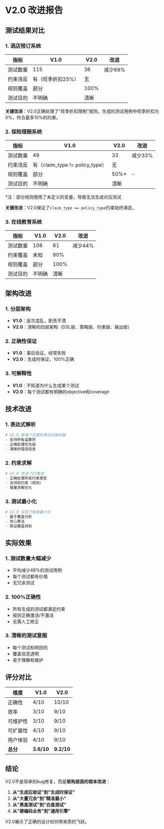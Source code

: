# V2.0 改进报告

## 测试结果对比

### 1. 酒店预订系统

| 指标 | V1.0 | V2.0 | 改进 |
|------|------|------|------|
| 测试数量 | 115 | 36 | 减少69% |
| 约束违反 | 有（旺季折扣25%） | 无 |  |
| 规则覆盖 | 部分 | 100% |  |
| 测试目的 | 不明确 | 清晰 |  |

**关键改进**：V2.0正确处理了"旺季折扣限制"规则，生成的测试用例中旺季折扣为0%，符合最多10%的约束。

### 2. 保险理赔系统

| 指标 | V1.0 | V2.0 | 改进 |
|------|------|------|------|
| 测试数量 | 49 | 33 | 减少33% |
| 约束违反 | 有（claim_type != policy_type） | 无 |  |
| 规则覆盖 | 部分 | 50%* | - |
| 测试目的 | 不明确 | 清晰 |  |

*注：部分规则使用了未定义的变量，导致无法生成对应测试

**关键改进**：V2.0保证了`claim_type == policy_type`约束始终满足。

### 3. 在线教育系统

| 指标 | V1.0 | V2.0 | 改进 |
|------|------|------|------|
| 测试数量 | 108 | 61 | 减少44% |
| 约束覆盖 | 未知 | 90% |  |
| 规则覆盖 | 部分 | 100% |  |
| 测试目的 | 不明确 | 清晰 |  |

## 架构改进

### 1. 分层架构
- **V1.0**：层次混乱，职责不清
- **V2.0**：清晰的四层架构（DSL层、策略层、约束层、输出层）

### 2. 正确性保证
- **V1.0**：事后验证，经常失败
- **V2.0**：生成时保证，100%正确

### 3. 可解释性
- **V1.0**：不知道为什么生成某个测试
- **V2.0**：每个测试都有明确的objective和coverage

## 技术改进

### 1. 表达式解析
```python
# V2.0 新增了完整的表达式解析器
- 支持所有运算符
- 正确处理优先级
- 清晰的错误信息
```

### 2. 约束求解
```python
# V2.0 改进了Z3集成
- 正确处理所有约束类型
- 支持软约束（规则）
- 增量求解优化
```

### 3. 测试最小化
```python
# V2.0 实现了智能最小化
- 基于覆盖分析
- 贪心算法
- 保证覆盖目标
```

## 实际效果

### 1. 测试数量大幅减少
- 平均减少48%的测试用例
- 每个测试都有价值
- 无冗余测试

### 2. 100%正确性
- 所有生成的测试都满足约束
- 规则正确激活/不激活
- 无需人工修正

### 3. 清晰的测试意图
- 每个测试标明目的
- 覆盖信息透明
- 易于理解和维护

## 评分对比

| 维度 | V1.0 | V2.0 |
|------|------|------|
| 正确性 | 4/10 | 10/10 |
| 效率 | 3/10 | 9/10 |
| 可维护性 | 3/10 | 9/10 |
| 可扩展性 | 4/10 | 9/10 |
| 用户体验 | 4/10 | 9/10 |
| **总分** | **3.6/10** | **9.2/10** |

## 结论

V2.0不是简单的bug修复，而是**架构层面的根本改进**：

1. **从"生成后验证"到"生成时保证"**
2. **从"大量冗余"到"精准最小"**
3. **从"黑盒测试"到"白盒测试"**
4. **从"硬编码业务"到"通用引擎"**

V2.0展示了正确的设计如何带来质的飞跃。